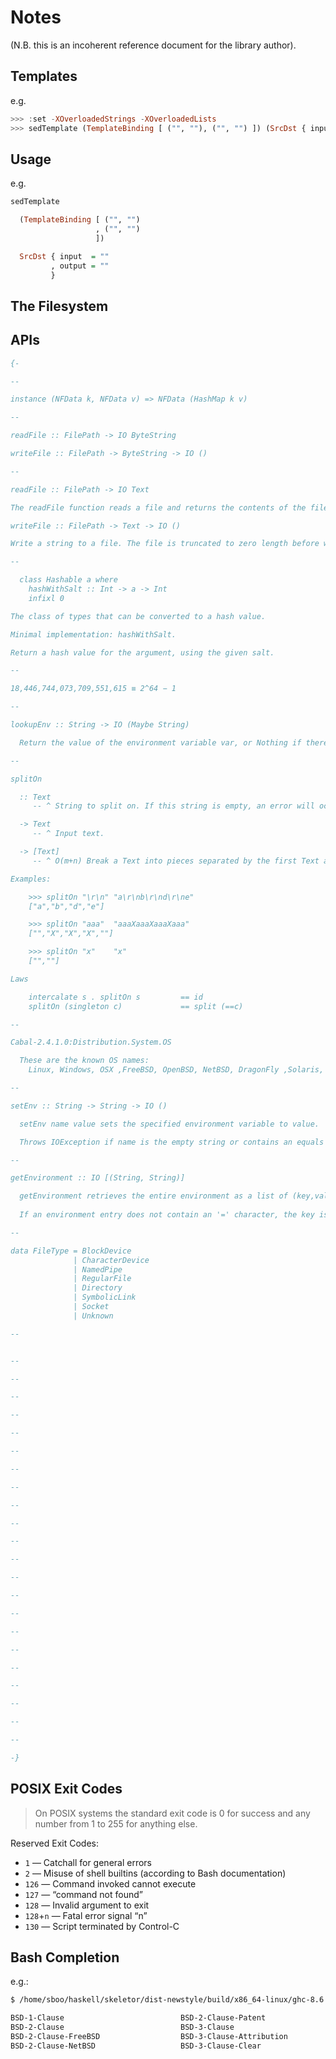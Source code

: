 # Notes

(N.B. this is an incoherent reference document for the library author).

## Templates

e.g.


```haskell
>>> :set -XOverloadedStrings -XOverloadedLists
>>> sedTemplate (TemplateBinding [ ("", ""), ("", "") ]) (SrcDst { input  = "", output = "" })
```

## Usage

e.g.


```haskell
sedTemplate

  (TemplateBinding [ ("", "")
                   , ("", "")
                   ])

  SrcDst { input  = ""
         , output = ""
         }
```

## The Filesystem




## APIs

```haskell
{-

--

instance (NFData k, NFData v) => NFData (HashMap k v)

--

readFile :: FilePath -> IO ByteString

writeFile :: FilePath -> ByteString -> IO ()

--

readFile :: FilePath -> IO Text

The readFile function reads a file and returns the contents of the file as a string. The entire file is read strictly, as with getContents.

writeFile :: FilePath -> Text -> IO ()

Write a string to a file. The file is truncated to zero length before writing begins.

--

  class Hashable a where
    hashWithSalt :: Int -> a -> Int 
    infixl 0

The class of types that can be converted to a hash value.

Minimal implementation: hashWithSalt.

Return a hash value for the argument, using the given salt.

--

18,446,744,073,709,551,615 ≡ 2^64 − 1

--

lookupEnv :: String -> IO (Maybe String)

  Return the value of the environment variable var, or Nothing if there is no such value.

--

splitOn

  :: Text	
     -- ^ String to split on. If this string is empty, an error will occur.

  -> Text	
     -- ^ Input text.

  -> [Text]	 
     -- ^ O(m+n) Break a Text into pieces separated by the first Text argument (which cannot be empty), consuming the delimiter. An empty delimiter is invalid, and will cause an error to be raised.

Examples:

    >>> splitOn "\r\n" "a\r\nb\r\nd\r\ne"
    ["a","b","d","e"]

    >>> splitOn "aaa"  "aaaXaaaXaaaXaaa"
    ["","X","X","X",""]

    >>> splitOn "x"    "x"
    ["",""]

Laws

    intercalate s . splitOn s         == id
    splitOn (singleton c)             == split (==c)

--

Cabal-2.4.1.0:Distribution.System.OS

  These are the known OS names: 
    Linux, Windows, OSX ,FreeBSD, OpenBSD, NetBSD, DragonFly ,Solaris, AIX, HPUX, IRIX ,HaLVM ,Hurd ,IOS, Android,Ghcjs

--

setEnv :: String -> String -> IO ()

  setEnv name value sets the specified environment variable to value.

  Throws IOException if name is the empty string or contains an equals sign.

--

getEnvironment :: IO [(String, String)]

  getEnvironment retrieves the entire environment as a list of (key,value) pairs.
  
  If an environment entry does not contain an '=' character, the key is the whole entry and the value is the empty string.

--

data FileType = BlockDevice
              | CharacterDevice
              | NamedPipe
              | RegularFile
              | Directory
              | SymbolicLink
              | Socket
              | Unknown

--


--

--

--

--

--

--

--

--

--

--

--

--

--

--

--

--

--

--

--

--

--

--

-}
```


## POSIX Exit Codes

> On POSIX systems the standard exit code is 0 for success and any number from 1 to 255 for anything else.

Reserved Exit Codes:

* `1`       — Catchall for general errors
* `2`       — Misuse of shell builtins (according to Bash documentation)
* `126`     — Command invoked cannot execute
* `127`     — “command not found”
* `128`     — Invalid argument to exit
* `128`+`n` — Fatal error signal “n”
* `130`     — Script terminated by Control-C




## Bash Completion

e.g.:

```sh
$ /home/sboo/haskell/skeletor/dist-newstyle/build/x86_64-linux/ghc-8.6.3/skeletor-0.0.0/x/skeletor-haskell/build/skeletor-haskell/skeletor-haskell --license BSD-<TAB>

BSD-1-Clause                          BSD-2-Clause-Patent                   BSD-3-Clause-LBNL                     BSD-4-Clause                          
BSD-2-Clause                          BSD-3-Clause                          BSD-3-Clause-No-Nuclear-License       BSD-4-Clause-UC                       
BSD-2-Clause-FreeBSD                  BSD-3-Clause-Attribution              BSD-3-Clause-No-Nuclear-License-2014  BSD-Protection                        
BSD-2-Clause-NetBSD                   BSD-3-Clause-Clear                    BSD-3-Clause-No-Nuclear-Warranty      BSD-Source-Code                       
```


## 


## 


## 


